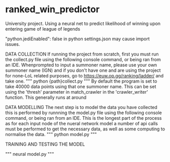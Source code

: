 # ranked_win_predictor
University project. Using a neural net to predict likelihood of winning upon entering game of league of legends

"python.jediEnabled": false in python settings.json may cause import issues.

DATA COLLECTION
If running the project from scratch, first you must run the collect.py file using the following console command, or being
ran from an IDE. Whenprompted to input a summoner name, please use your own summoner name (IGN) and if you don't have one and are using the 
project for none-LoL related purposes, go to https://euw.op.gg/ranking/ladder/ and take one. 
"""
    python {path}collect.py
"""
By default the program is set to take 40000 data points using that one summoner name. This can be set using the 'thresh' parameter in match_crawler
in the 'crawler_writer' function. This generally runs at around 

DATA MODELLING
The next step is to model the data you have collected this is performed by runnning the model.py file using the following console
command, or being ran from an IDE. This is the longest part of the process as for each input node of the nueral network model a number of
api calls must be performed to get the necessary data, as well as some computing to normalise the data.
"""
    python model.py
"""

TRAINING AND TESTING THE MODEL

"""
    neural model.py
"""